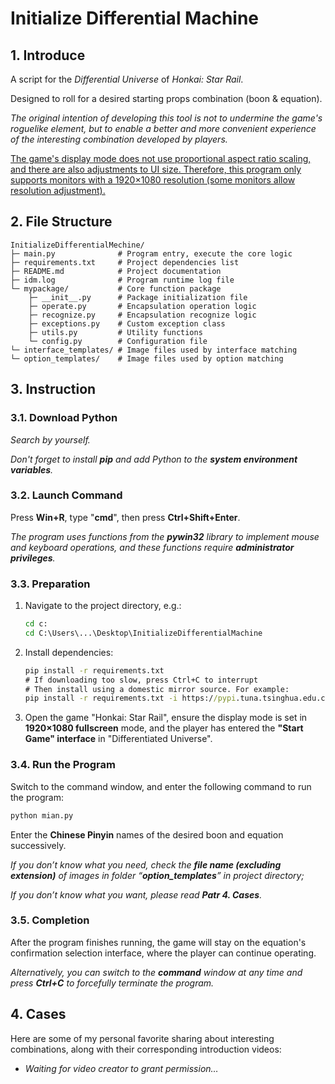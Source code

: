 # Initialize Differential Machine

## 1. Introduce

A script for the *Differential Universe* of *Honkai: Star Rail*.

Designed to roll for a desired starting props combination (boon & equation).

*The original intention of developing this tool is not to undermine the game's roguelike element, but to enable a better and more convenient experience of the interesting combination developed by players.*

<u>The game's display mode does not use proportional aspect ratio scaling, and there are also adjustments to UI size. Therefore, this program only supports monitors with a 1920×1080 resolution (some monitors allow resolution adjustment).</u>

## 2. File Structure

```plaintext
InitializeDifferentialMechine/
├─ main.py 				# Program entry, execute the core logic
├─ requirements.txt 	# Project dependencies list
├─ README.md 			# Project documentation
├─ idm.log 				# Program runtime log file
└─ mypackage/ 			# Core function package
	├─ __init__.py 		# Package initialization file
	├─ operate.py 		# Encapsulation operation logic
	├─ recognize.py 	# Encapsulation recognize logic
	├─ exceptions.py 	# Custom exception class
	├─ utils.py 		# Utility functions
	└─ config.py 		# Configuration file
└─ interface_templates/ # Image files used by interface matching
└─ option_templates/ 	# Image files used by option matching
```

## 3. Instruction

### 3.1. Download Python

*Search by yourself.*

*Don't forget to install **pip** and add Python to the **system environment variables**.*

### 3.2. Launch Command

Press **Win+R**, type "**cmd**", then press **Ctrl+Shift+Enter**.

*The program uses functions from the **pywin32** library to implement mouse and keyboard operations, and these functions require **administrator privileges**.*

### 3.3. Preparation

1. Navigate to the project directory, e.g.:

    ```cmd
    cd c:
    cd C:\Users\...\Desktop\InitializeDifferentialMachine
    ```

2. Install dependencies:

	```cmd
	pip install -r requirements.txt
	# If downloading too slow, press Ctrl+C to interrupt
	# Then install using a domestic mirror source. For example:
	pip install -r requirements.txt -i https://pypi.tuna.tsinghua.edu.cn/simple
	```

3. Open the game "Honkai: Star Rail", ensure the display mode is set in **1920×1080 fullscreen** mode, and the player has entered the **"Start Game" interface** in "Differentiated Universe".

### 3.4. Run the Program

Switch to the command window, and enter the following command to run the program:

```cmd
python mian.py
```

Enter the **Chinese Pinyin** names of the desired boon and equation successively.

*If you don’t know what you need, check the **file name (excluding extension)** of images in folder “**option_templates**” in project directory;*

*If you don’t know what you want, please read **Patr 4. Cases**.*

### 3.5. Completion

After the program finishes running, the game will stay on the equation's confirmation selection interface, where the player can continue operating.

*Alternatively, you can switch to the **command** window at any time and press **Ctrl+C** to forcefully terminate the program.*

## 4. Cases

Here are some of my personal favorite sharing about interesting combinations, along with their corresponding introduction videos:

- *Waiting for video creator to grant permission…*
